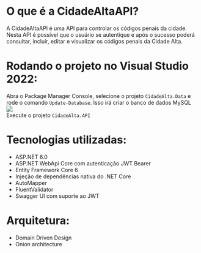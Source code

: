 # O que é a CidadeAltaAPI?
A CidadeAltaAPI é uma API para controlar os códigos penais da cidade. Nesta API é possível que o usuário se autentique e após o sucesso poderá consultar, incluir, editar e visualizar os códigos penais da Cidade Alta.

# Rodando o projeto no Visual Studio 2022:
Abra o Package Manager Console, selecione o projeto `CidadeAlta.Data` e rode o comando `Update-Database`. Isso irá criar o banco de dados MySQL  
<img src="https://i.imgur.com/DQL6Yun.png"/>  
Execute o projeto `CidadeAlta.API`

# Tecnologias utilizadas:
- ASP.NET 6.0
- ASP.NET WebApi Core com autenticação JWT Bearer
- Entity Framework Core 6
- Injeção de dependências nativa do .NET Core
- AutoMapper
- FluentValidator
- Swagger UI com suporte ao JWT

# Arquitetura:
 - Domain Driven Design
- Onion architecture
